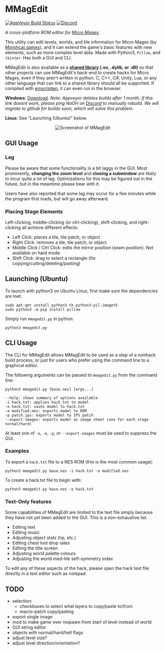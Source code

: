  # MMagEdit
 
[![AppVeyor Build Status](https://ci.appveyor.com/api/projects/status/github/nstbayless/mmagedit?svg=true)](https://ci.appveyor.com/project/nstbayless/mmagedit)
[![Discord](https://img.shields.io/discord/708407305833676960?svg=true)](https://discord.gg/3WJYQ6a)
 
*A cross-platform ROM editor for [Micro Mages](http://morphcat.de/micromages/).*
 
This utility can edit levels, worlds, and tile information for Micro Mages (by [Morphcat games](http://morphcat.de/)), and it can extend the game's basic features with new elements, such as more complex level data. Made with Python3, `Pillow`, and `tkinter`. Has both a GUI and CLI.

MMagEdit is also available as a **[shared library](#shared-library) (.so, .dylib, or .dll)** so that other projects can use MMagEdit's back-end to create hacks for Micro Mages, even if they aren't written in python. C, C++, C#, Unity, Lua, or any other language that can link to a shared library should all be supported. If compiled with [emscripten](https://emscripten.org/), it can even run in the browser.

**Windows**: [Download](https://ci.appveyor.com/api/projects/nstbayless/mmagedit/artifacts/mmagedit.zip).
*Note: Appveyor deletes builds after 1 month. If this link doesnt work, please ping NaOH on [Discord](https://discord.gg/3WJYQ6a) to manually rebuild. We will migrate to github for builds soon, which will solve this problem.*

**Linux**: See "Launching (Ubuntu)" below.

<center><img src="screenshot.png" alt="Screenshot of MMagEdit" /></center>

## GUI Usage

### Lag

Please be aware that some functionality is a bit laggy in the GUI. Most prominently, **changing the zoom level**
and **closing a subwindow** are likely to incur quite a lot of lag. Optimizations for this may be figured out in the future,
but in the meantime please bear with it.

Users have also reported that some lag may occur for a few minutes while the program first loads, but will go away afterward.

### Placing Stage Elements

Left-clicking, middle-clicking (or ctrl-clicking), shift-clicking, and right-clicking all achieve different effects:

- Left Click: places a tile, tile patch, or object
- Right Click: removes a tile, tile patch, or object
- Middle Click / Ctrl Click: edits the mirror position (seam position). Not available on hard mode.
- Shift Click: drag to select a rectangle (for copying/cutting/deleting/pasting)

## Launching (Ubuntu)

To launch with python3 on Ubuntu Linux, first make sure the dependencies are met:

```
sudo apt-get install python3-tk python3-pil.imagetk
sudo python3 -m pip install pillow
```

Simply run `mmagedit.py` in python:

```
python3 mmagedit.py
```

## CLI Usage

The CLI for MMagEdit allows MMagEdit to be used as a step of a romhack build process, or just for users
who prefer using the command line to a graphical editor.

The following arguments can be passed to `mmagedit.py` from the command line:

```
python3 mmagedit.py [base.nes] [args...]

--help: shows summary of options available
-i hack.txt: applies hack.txt to model
-o hack.txt: saves model to hack.txt
-e modified.nes: exports model to ROM
-p patch.ips: exports model to IPS patch
--export-images: exports model as image sheet (one for each stage normal/hard)
```

At least one of `-o`, `-e`, `-p`, or `--export-images` must
be used to suppress the GUI.

### Examples

To export a `hack.txt` file to a NES ROM (this is the most common usage):

```
python3 mmagedit.py base.nes -i hack.txt -e modified.nes
```

To create a hack.txt file to begin with:

```
python3 mmagedit.py base.nes -o hack.txt
```

### Text-Only features

Some capabilities of MMagEdit are limited to the text file simply because they have not yet been added to the GUI. This is a non-exhaustive list.

- Editing text
- Editing music
- Adjusting object stats (hp, etc.)
- Editing chest loot drop rates
- Editing the title screen
- Adjusting world palette colours
- Adjusting the world med-tile self-symmetry index

To edit any of these aspects of the hack, please open the hack text file directly in a text editor such as notepad.

## TODO

- selection:
    - checkboxes to select what layers to copy/paste to/from
    - macro-patch copy/pasting
- export single image
- mod to make game over respawn from start of level instead of world
- GUI string editor
- objects with normal/hard/hell flags
- adjust level size?
- adjust level direction/orientation?
